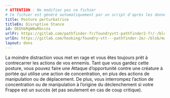 ```yaml
---
# ATTENTION : Ne modifiez pas ce fichier
# Ce fichier est généré automatiquement par un script d'après les données du module Foundry VTT officiel et de sa traduction
title: Posture perturbatrice
titleEn: Disruptive Stance
id: OEGhbRgW6wRbccns
urlFr: https://gitlab.com/pathfinder-fr/foundryvtt-pathfinder2-fr/-/blob/master/data/feats/OEGhbRgW6wRbccns.htm
urlEn: https://gitlab.com/hooking/foundry-vtt---pathfinder-2e/-/blob/master/packs/data/feats.db/disruptive-stance.json
layout: dons
---
```

La moindre distraction vous met en rage et vous êtes toujours prêt à contrecarrer les actions de vos ennemis. Tant que vous gardez cette posture, vous pouvez faire une Attaque d’opportunité contre une créature à portée qui utilise une action de concentration, en plus des actions de manipulation ou de déplacement. De plus, vous interrompez l’action de concentration ou de manipulation à l’origine du déclenchement si votre Frappe est un succès (et pas seulement en cas de coup critique).
